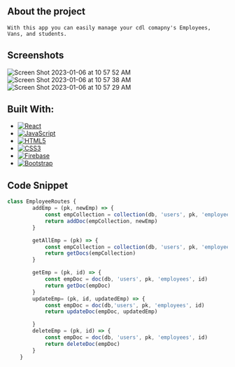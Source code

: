 ## About the project
    With this app you can easily manage your cdl comapny's Employees, Vans, and students.


## Screenshots
![Screen Shot 2023-01-06 at 10 57 52 AM](https://user-images.githubusercontent.com/115008686/211050119-4836d539-fe99-4e32-931b-6ffd2c93ff77.png)
![Screen Shot 2023-01-06 at 10 57 38 AM](https://user-images.githubusercontent.com/115008686/211050155-d452fdeb-c4f0-4bda-9cb4-df778459b6de.png)
![Screen Shot 2023-01-06 at 10 57 29 AM](https://user-images.githubusercontent.com/115008686/211050180-14043ab6-2604-4a25-809a-ed220cdd2b62.png)





 ## Built With:


* [![React](https://img.shields.io/badge/react-%2320232a.svg?style=for-the-badge&logo=react&logoColor=%2361DAFB)]()
* [![JavaScript](https://img.shields.io/badge/javascript-%23323330.svg?style=for-the-badge&logo=javascript&logoColor=%23F7DF1E)](https://www.javascript.com/)
* [![HTML5](https://img.shields.io/badge/html5-%23E34F26.svg?style=for-the-badge&logo=html5&logoColor=white)](https://html.com/)
* [![CSS3](https://img.shields.io/badge/css3-%231572B6.svg?style=for-the-badge&logo=css3&logoColor=white)]()
* [![Firebase](https://img.shields.io/badge/Firebase-039BE5?style=for-the-badge&logo=Firebase&logoColor=white)]()
* [![Bootstrap](https://img.shields.io/badge/bootstrap-%23563D7C.svg?style=for-the-badge&logo=bootstrap&logoColor=white)]()


## Code Snippet
```js
class EmployeeRoutes {
        addEmp = (pk, newEmp) => {
            const empCollection = collection(db, 'users', pk, 'employees' )
            return addDoc(empCollection, newEmp)
        }

        getAllEmp = (pk) => {
            const empCollection = collection(db, 'users', pk, 'employees' )
            return getDocs(empCollection)
        }

        getEmp = (pk, id) => {
            const empDoc = doc(db, 'users', pk, 'employees', id)
            return getDoc(empDoc)
        }
        updateEmp= (pk, id, updatedEmp) => {
            const empDoc = doc(db,'users', pk, 'employees', id)
            return updateDoc(empDoc, updatedEmp)

        }
        deleteEmp = (pk, id) => {
            const empDoc = doc(db, 'users', pk, 'employees', id)
            return deleteDoc(empDoc)
        }
    }
```
